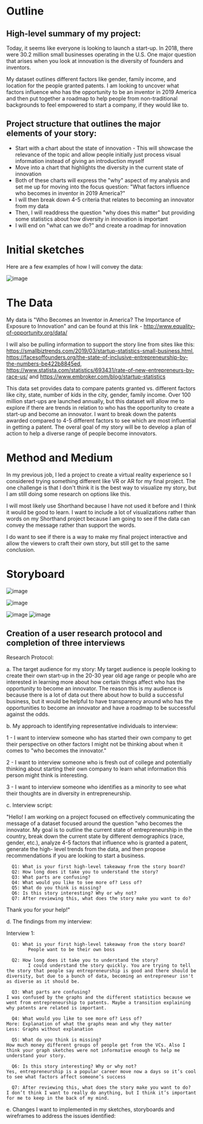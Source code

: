 # Outline

## High-level summary of my project:

Today, it seems like everyone is looking to launch a start-up. In 2018, there were 30.2 million small businesses operating in the U.S. One major question that arises when you look at innovation is the diversity of founders and inventors. 

My dataset outlines different factors like gender, family income, and location for the people granted patents. I am looking to uncover what factors influence who has the opportunity to be an inventor in 2019 America and then put together a roadmap to help people from non-traditional backgrounds to feel empowered to start a company, if they would like to. 

## Project structure that outlines the major elements of your story:

- Start with a chart about the state of innovation - This will showcase the relevance of the topic and allow people initially just process visual information instead of giving an introduction myself
- Move into a chart that highlights the diversity in the current state of innovation
- Both of these charts will express the "why" aspect of my analysis and set me up for moving into the focus question: "What factors influence who becomes in inventor in 2019 America?"
- I will then break down 4-5 criteria that relates to becoming an innovator from my data
- Then, I will readdress the question "why does this matter" but providing some statistics about how diversity in innovation is important
- I will end on "what can we do?" and create a roadmap for innovation

# Initial sketches

Here are a few examples of how I will convey the data:

![image](https://user-images.githubusercontent.com/57044626/69016686-b40c9f00-096e-11ea-9695-8fa8718a581d.png)


# The Data

My data is "Who Becomes an Inventor in America? The Importance of Exposure to Innovation" and can be found at this link - http://www.equality-of-opportunity.org/data/

I will also be pulling information to support the story line from sites like this: https://smallbiztrends.com/2019/03/startup-statistics-small-business.html, https://facesoffounders.org/the-state-of-inclusive-entrepreneurship-by-the-numbers-be422b8845ed, https://www.statista.com/statistics/693431/rate-of-new-entrepreneurs-by-race-us/ and https://www.embroker.com/blog/startup-statistics

This data set provides data to compare patents granted vs. different factors like city, state, number of kids in the city, gender, family income. Over 100 million start-ups are launched annually, but this dataset will allow me to explore if there are trends in relation to who has the opportunity to create a start-up and become an innovator. I want to break down the patents awarded compared to 4-5 different factors to see which are most influential in getting a patent. The overal goal of my story will be to develop a plan of action to help a diverse range of people become innovators. 

# Method and Medium

In my previous job, I led a project to create a virtual reality experience so I considered trying something different like VR or AR for my final project. The one challenge is that I don't think it is the best way to visualize my story, but I am still doing some research on options like this. 

I will most likely use Shorthand because I have not used it before and I think it would be good to learn. I want to include a lot of visualizations rather than words on my Shorthand project because I am going to see if the data can convey the message rather than support the words. 

I do want to see if there is a way to make my final project interactive and allow the viewers to craft their own story, but still get to the same conclusion. 

# Storyboard

![image](https://user-images.githubusercontent.com/57044626/69504448-eed38180-0ef0-11ea-9a70-ebd33b33d140.png)

![image](https://user-images.githubusercontent.com/57044626/69504744-77532180-0ef3-11ea-92ce-37cf64fcd37d.png)

![image](https://user-images.githubusercontent.com/57044626/69504871-56d79700-0ef4-11ea-924d-1a2ff90f8661.png)
![image](https://user-images.githubusercontent.com/57044626/69504949-e715dc00-0ef4-11ea-8d1e-9dc08ead6c52.png)

## Creation of a user research protocol and completion of three interviews

Research Protocol:

a. The target audience for my story:
      My target audience is people looking to create their own start-up in the 20-30 year old age range or people who are interested in       learning more about how certain things affect who has the opportunity to become an innovator. The reason this is my audience is         because there is a lot of data out there about how to build a successful business, but it would be helpful to have transparency         around who has the opportunities to become an innovator and have a roadmap to be successful against the odds. 
      
b. My approach to identifying representative individuals to interview:

   1 - I want to interview someone who has started their own company to get their perspective on other factors I might not be thinking      about when it comes to "who becomes the innovator." 
   
   2 - I want to interview someone who is fresh out of college and potentially thinking about starting their own company to learn  what    information this person might think is interesting.

   3 - I want to interview someone who identifies as a minority to see what their thoughts are in diversity in entrepreneurship.
      
c. Interview script: 

   "Hello! I am working on a project focused on effectively communicating the message of a dataset focused around the question "who         becomes the innovator. My goal is to outline the current state of entrepreneurship in the country, break down the current state         by different demographics (race, gender, etc.), analyze 4-5 factors that influence who is granted a patent, generate the high-           level trends from the data, and then propose recommendations if you are looking to start a business. 
      
      Q1: What is your first high-level takeaway from the story board?
      Q2: How long does it take you to understand the story?
      Q3: What parts are confusing?
      Q4: What would you like to see more of? Less of?
      Q5: What do you think is missing?
      Q6: Is this story interesting? Why or why not? 
      Q7: After reviewing this, what does the story make you want to do?
      
   Thank you for your help!"

d. The findings from my interview:

   Interview 1:
   
      Q1: What is your first high-level takeaway from the story board?
            People want to be their own boss
      
      Q2: How long does it take you to understand the story?
            I could understand the story quickly. You are trying to tell the story that people say entrepreneurship is good and there should be diversity, but due to a bunch of data, becoming an entrepreneur isn't as diverse as it should be. 
      
      Q3: What parts are confusing?
	I was confused by the graphs and the different statistics because we went from entrepreneurship to patents. Maybe a transition explaining why patents are related is important. 
      
      Q4: What would you like to see more of? Less of?
	More: Explanation of what the graphs mean and why they matter
	Less: Graphs without explanation
      
      Q5: What do you think is missing?
	How much money different groups of people get from the VCs. Also I think your graph sketches were not informative enough to help me understand your story.
      
      Q6: Is this story interesting? Why or why not? 
	Yes, entrepreneurship is a popular career move now a days so it’s cool to see what factors affect someone’s success
      
      Q7: After reviewing this, what does the story make you want to do?
	I don’t think I want to really do anything, but I think it’s important for me to keep in the back of my mind. 

e. Changes I want to implemented in my sketches, storyboards and wireframes to address the issues identified: 
